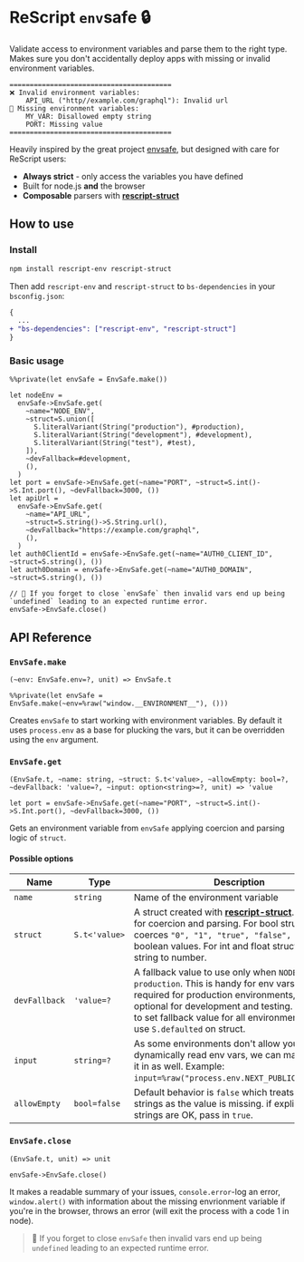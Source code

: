 # ReScript `env`safe 🔒

Validate access to environment variables and parse them to the right type. Makes sure you don't accidentally deploy apps with missing or invalid environment variables.

```
========================================
❌ Invalid environment variables:
    API_URL ("http//example.com/graphql"): Invalid url
💨 Missing environment variables:
    MY_VAR: Disallowed empty string
    PORT: Missing value
========================================
```

Heavily inspired by the great project [envsafe](https://github.com/KATT/envsafe), but designed with care for ReScript users:

- **Always strict** - only access the variables you have defined
- Built for node.js **and** the browser
- **Composable** parsers with **[rescript-struct](https://github.com/DZakh/rescript-struct)**

## How to use

### Install

```sh
npm install rescript-env rescript-struct
```

Then add `rescript-env` and `rescript-struct` to `bs-dependencies` in your `bsconfig.json`:

```diff
{
  ...
+ "bs-dependencies": ["rescript-env", "rescript-struct"]
}
```

### Basic usage

```rescript
%%private(let envSafe = EnvSafe.make())

let nodeEnv =
  envSafe->EnvSafe.get(
    ~name="NODE_ENV",
    ~struct=S.union([
      S.literalVariant(String("production"), #production),
      S.literalVariant(String("development"), #development),
      S.literalVariant(String("test"), #test),
    ]),
    ~devFallback=#development,
    (),
  )
let port = envSafe->EnvSafe.get(~name="PORT", ~struct=S.int()->S.Int.port(), ~devFallback=3000, ())
let apiUrl =
  envSafe->EnvSafe.get(
    ~name="API_URL",
    ~struct=S.string()->S.String.url(),
    ~devFallback="https://example.com/graphql",
    (),
  )
let auth0ClientId = envSafe->EnvSafe.get(~name="AUTH0_CLIENT_ID", ~struct=S.string(), ())
let auth0Domain = envSafe->EnvSafe.get(~name="AUTH0_DOMAIN", ~struct=S.string(), ())

// 🧠 If you forget to close `envSafe` then invalid vars end up being `undefined` leading to an expected runtime error.
envSafe->EnvSafe.close()
```

## API Reference

### **`EnvSafe.make`**

`(~env: EnvSafe.env=?, unit) => EnvSafe.t`

```rescript
%%private(let envSafe = EnvSafe.make(~env=%raw("window.__ENVIRONMENT__"), ()))
```

Creates `envSafe` to start working with environment variables. By default it uses `process.env` as a base for plucking the vars, but it can be overridden using the `env` argument.

### **`EnvSafe.get`**

`(EnvSafe.t, ~name: string, ~struct: S.t<'value>, ~allowEmpty: bool=?, ~devFallback: 'value=?, ~input: option<string>=?, unit) => 'value`

```rescript
let port = envSafe->EnvSafe.get(~name="PORT", ~struct=S.int()->S.Int.port(), ~devFallback=3000, ())
```

Gets an environment variable from `envSafe` applying coercion and parsing logic of `struct`.

#### Possible options

| Name          | Type          | Description                                                                                                                                                                                                                                                                        |
| ------------- | ------------- | ---------------------------------------------------------------------------------------------------------------------------------------------------------------------------------------------------------------------------------------------------------------------------------- |
| `name`        | `string`      | Name of the environment variable                                                                                                                                                                                                                                                   |
| `struct`      | `S.t<'value>` | A struct created with **[rescript-struct](https://github.com/DZakh/rescript-struct)**. It's used for coercion and parsing. For bool structs coerces `"0", "1", "true", "false", "t", "f"` to boolean values. For int and float structs coerces string to number.                   |
| `devFallback` | `'value=?`    | A fallback value to use only when `NODE_ENV` is not `production`. This is handy for env vars that are required for production environments, but optional for development and testing. If you need to set fallback value for all environments, you can use `S.defaulted` on struct. |
| `input`       | `string=?`    | As some environments don't allow you to dynamically read env vars, we can manually put it in as well. Example: `input=%raw("process.env.NEXT_PUBLIC_API_URL")`.                                                                                                                    |
| `allowEmpty`  | `bool=false`  | Default behavior is `false` which treats empty strings as the value is missing. if explicit empty strings are OK, pass in `true`.                                                                                                                                                  |

### **`EnvSafe.close`**

`(EnvSafe.t, unit) => unit`

```rescript
envSafe->EnvSafe.close()
```

It makes a readable summary of your issues, `console.error`-log an error, `window.alert()` with information about the missing envrionment variable if you're in the browser, throws an error (will exit the process with a code 1 in node).

> 🧠 If you forget to close `envSafe` then invalid vars end up being `undefined` leading to an expected runtime error.
